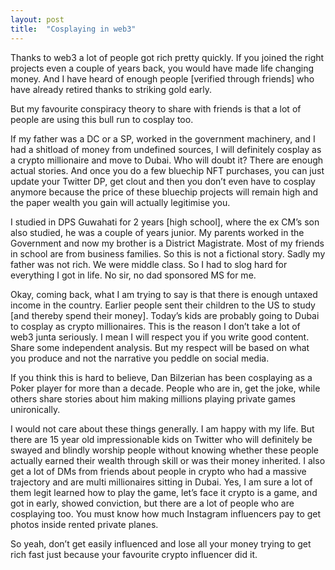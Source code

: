 ```yaml
---
layout: post
title:  "Cosplaying in web3"
---
```

Thanks to web3 a lot of people got rich pretty quickly. If you joined the right projects even a couple of years back, you would have made life changing money. And I have heard of enough people [verified through friends] who have already retired thanks to striking gold early.

But my favourite conspiracy theory to share with friends is that a lot of people are using this bull run to cosplay too.

If my father was a DC or a SP, worked in the government machinery, and I had a shitload of money from undefined sources, I will definitely cosplay as a crypto millionaire and move to Dubai. Who will doubt it? There are enough actual stories. And once you do a few bluechip NFT purchases, you can just update your Twitter DP, get clout and then you don’t even have to cosplay anymore because the price of these bluechip projects will remain high and the paper wealth you gain will actually legitimise you.

I studied in DPS Guwahati for 2 years [high school], where the ex CM’s son also studied, he was a couple of years junior. My parents worked in the Government and now my brother is a District Magistrate. Most of my friends in school are from business families. So this is not a fictional story. Sadly my father was not rich. We were middle class. So I had to slog hard for everything I got in life. No sir, no dad sponsored MS for me.

Okay, coming back, what I am trying to say is that there is enough untaxed income in the country. Earlier people sent their children to the US to study [and thereby spend their money]. Today’s kids are probably going to Dubai to cosplay as crypto millionaires. This is the reason I don’t take a lot of web3 junta seriously. I mean I will respect you if you write good content. Share some independent analysis. But my respect will be based on what you produce and not the narrative you peddle on social media.

If you think this is hard to believe, Dan Bilzerian has been cosplaying as a Poker player for more than a decade. People who are in, get the joke, while others share stories about him making millions playing private games unironically.

I would not care about these things generally. I am happy with my life. But there are 15 year old impressionable kids on Twitter who will definitely be swayed and blindly worship people without knowing whether these people actually earned their wealth through skill or was their money inherited. I also get a lot of DMs from friends about people in crypto who had a massive trajectory and are multi millionaires sitting in Dubai. Yes, I am sure a lot of them legit learned how to play the game, let’s face it crypto is a game, and got in early, showed conviction, but there are a lot of people who are cosplaying too. You must know how much Instagram influencers pay to get photos inside rented private planes.

So yeah, don’t get easily influenced and lose all your money trying to get rich fast just because your favourite crypto influencer did it.
